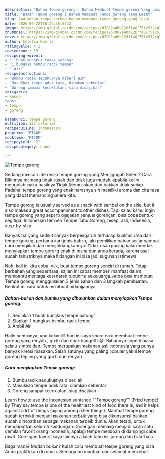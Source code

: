 ```yaml
---
description: "Bahan Tempe goreng | Bahan Membuat Tempe goreng Yang Lezat"
title: "Bahan Tempe goreng | Bahan Membuat Tempe goreng Yang Lezat"
slug: 244-bahan-tempe-goreng-bahan-membuat-tempe-goreng-yang-lezat
date: 2020-06-22T10:23:58.034Z
image: https://img-global.cpcdn.com/recipes/d7002a4bb126ffa8/751x532cq70/tempe-goreng-foto-resep-utama.jpg
thumbnail: https://img-global.cpcdn.com/recipes/d7002a4bb126ffa8/751x532cq70/tempe-goreng-foto-resep-utama.jpg
cover: https://img-global.cpcdn.com/recipes/d7002a4bb126ffa8/751x532cq70/tempe-goreng-foto-resep-utama.jpg
author: Cecelia Norris
ratingvalue: 4.2
reviewcount: 15
recipeingredient:
- "1 buah bungkus tempe potong"
- "1 bungkus bumbu racik tempe"
- " Air"
recipeinstructions:
- "Bumbu racik secukupnya diberi air"
- "Masukkan tempe aduk rata, diamkan sebentar"
- "Goreng sampai kecoklatan, siap disajikan"
categories:
- Resep
tags:
- tempe
- goreng

katakunci: tempe goreng 
nutrition: 127 calories
recipecuisine: Indonesian
preptime: "PT40M"
cooktime: "PT30M"
recipeyield: "2"
recipecategory: Lunch

---
```



![Tempe goreng](https://img-global.cpcdn.com/recipes/d7002a4bb126ffa8/751x532cq70/tempe-goreng-foto-resep-utama.jpg)

Sedang mencari ide resep tempe goreng yang Menggugah Selera? Cara Bikinnya memang tidak susah dan tidak juga mudah. apabila keliru mengolah maka hasilnya Tidak Memuaskan dan bahkan tidak sedap. Padahal tempe goreng yang enak harusnya sih memiliki aroma dan cita rasa yang dapat memancing selera kita.

Tempe goreng is usually served as a snack with sambal on the side, but it also makes a great accompaniment to other dishes. Tapi kalau kamu ingin tempe goreng yang seperti dijajakan penjual gorengan, bisa coba bentuk segitiga. Indonesian tempeh Tempe Tahu Goreng, resep, asli, Indonesia, step-by-step.

Banyak hal yang sedikit banyak berpengaruh terhadap kualitas rasa dari tempe goreng, pertama dari jenis bahan, lalu pemilihan bahan segar sampai cara mengolah dan menghidangkannya. Tidak usah pusing kalau hendak menyiapkan tempe goreng enak di mana pun anda berada, karena asal sudah tahu triknya maka hidangan ini bisa jadi suguhan istimewa.


Nah, kali ini kita coba, yuk, buat tempe goreng sendiri di rumah. Tetap berbahan yang sederhana, sajian ini dapat memberi manfaat dalam membantu menjaga kesehatan tubuhmu sekeluarga. Anda bisa membuat Tempe goreng menggunakan 3 jenis bahan dan 3 langkah pembuatan. Berikut ini cara untuk membuat hidangannya.

<!--inarticleads1-->

##### Bahan-bahan dan bumbu yang dibutuhkan dalam menyiapkan Tempe goreng:

1. Sediakan 1 buah bungkus tempe potong&#34;
1. Siapkan 1 bungkus bumbu racik tempe
1. Ambil  Air


Hallo semuanya, apa kabar 😊 hari ini saya share cara membuat tempe goreng yang renyah , gurih dan enak bangettt 😁. Bahannya seperti biasa selalu simple dan. Tempe merupakan makanan asli Indonesia yang punya banyak kreasi masakan. Salah satunya yang paling populer yakni tempe goreng tepung yang gurih dan renyah. 

<!--inarticleads2-->

##### Cara menyiapkan Tempe goreng:

1. Bumbu racik secukupnya diberi air
1. Masukkan tempe aduk rata, diamkan sebentar
1. Goreng sampai kecoklatan, siap disajikan


Learn how to use the Indonesian sentence &#34;&#34;Tempe goreng&#34;&#34; (Fried tempe) by They say tempe is one of the healthiest kind of food there is, and it helps against a lot of things (aging among other things). Manfaat tempe goreng sudah terbukti menjadi makanan terbaik yang bisa dikonsumsi bahkan sudah dinobatkan sebagai makanan terbaik dunia. Akan tetapi, untuk mendapatkan seluruh kandungan. Gorengan memang menjadi salah satu cemilan favorit orang Indonesia, apalagi tempe mendoan di dampingi cabe rawit. Gorengan favorit saya lainnya adalah tahu isi goreng dan bala-bala. 

Bagaimana? Mudah bukan? Itulah cara membuat tempe goreng yang bisa Anda praktikkan di rumah. Semoga bermanfaat dan selamat mencoba!
